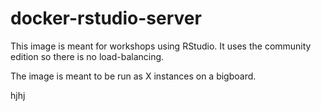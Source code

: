 # docker-rstudio-server

This image is meant for workshops using RStudio.  It uses the community edition so there is no load-balancing.

The image is meant to be run as X instances on a bigboard.

hjhj

